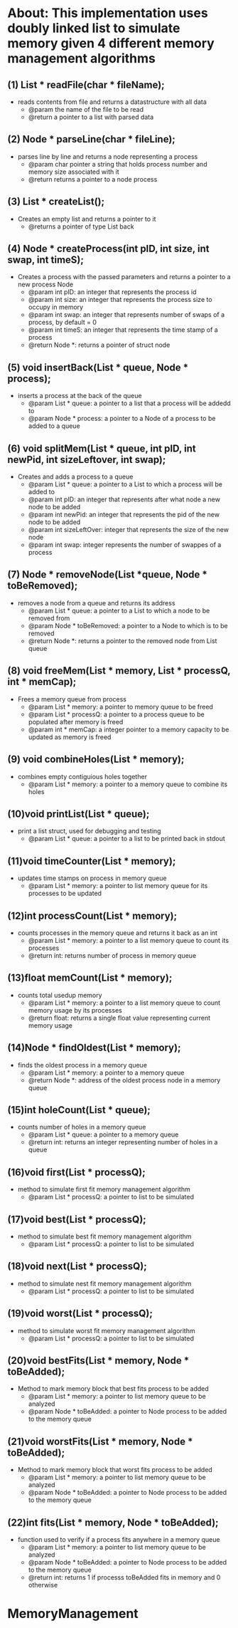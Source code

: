 # About: This implementation uses doubly linked list to simulate memory given 4 different memory management algorithms

## (1) List * readFile(char * fileName);

- reads contents from file and returns a datastructure with all data
  - @param the name of the file to be read
  - @return a pointer to a list with parsed data


## (2) Node * parseLine(char * fileLine);

- parses line by line and returns a node representing a process
  - @param char pointer a string that holds process number and memory size associated with it
  - @return returns a pointer to a node process


## (3) List * createList();

- Creates an empty list and returns a pointer to it
  - @returns a pointer of type List back


## (4) Node * createProcess(int pID, int size, int swap, int timeS);

- Creates a process with the passed parameters and returns a pointer to a new process Node
  - @param int pID: an integer that represents the process id
  - @param int size: an integer that represents the process size to occupy in memory
  - @param int swap: an integer that represents number of swaps of a process, by default = 0
  - @param int timeS: an integer that represents the time stamp of a process
  - @return Node *: returns a pointer of struct node


## (5) void insertBack(List * queue, Node * process);

- inserts a process at the back of the queue
  - @param List * queue: a pointer to a list that a process will be addedd to
  - @param Node * process: a pointer to a Node of a process to be added to a queue


## (6) void splitMem(List * queue, int pID, int newPid, int sizeLeftover, int swap);

- Creates and adds a process to a queue
  - @param List * queue: a pointer to a List to which a process will be added to
  - @param int pID: an integer that represents after what node a new node to be added
  - @param int newPid: an integer that represents the pid of the new node to be added
  - @param int sizeLeftOver: integer that represents the size of the new node
  - @param int swap: integer represents the number of swappes of a process


## (7) Node * removeNode(List *queue, Node * toBeRemoved);

- removes a node from a queue and returns its address
  - @param List * queue: a pointer to a List to which a node to be removed from
  - @param Node * toBeRemoved: a pointer to a Node to which is to be removed
  - @return Node *: returns a pointer to the removed node from List queue


## (8) void freeMem(List * memory, List * processQ, int * memCap);

- Frees a memory queue from process
  - @param List * memory: a pointer to memory queue to be freed
  - @param List * processQ: a pointer to a process queue to be populated after memory is freed
  - @param int * memCap: a integer pointer to a memory capacity to be updated as memory is freed


## (9) void combineHoles(List * memory);

- combines empty contiguious holes together
  - @param List * memory: a pointer to a memory queue to combine its holes


## (10)void printList(List * queue);

- print a list struct, used for debugging and testing
  - @param List * queue: a pointer to a list to be printed back in stdout


## (11)void timeCounter(List * memory);

- updates time stamps on process in memory queue
  - @param List * memory: a pointer to list memory queue for its processes to be updated


## (12)int processCount(List * memory);

- counts processes in the memory queue and returns it back as an int
  - @param List * memory: a pointer to a list memory queue to count its processes
  - @return int: returns number of process in memory queue


## (13)float memCount(List * memory);

- counts total usedup memory
  - @param List * memory: a pointer to a list memory queue to count memory usage by its processes
  - @return float: returns a single float value representing current memory usage


## (14)Node * findOldest(List * memory);

- finds the oldest process in a memory queue
  - @param List * memory: a pointer to a memory queue
  - @return Node *: address of the oldest process node in a memory queue


## (15)int holeCount(List * queue);

- counts number of holes in a memory queue
  - @param List * queue: a pointer to a memory queue
  - @return int: returns an integer representing number of holes in a queue


## (16)void first(List * processQ);

- method to simulate first fit memory management algorithm
  - @param List * processQ: a pointer to list to be simulated


## (17)void best(List * processQ);

- method to simulate best fit memory management algorithm
  - @param List * processQ: a pointer to list to be simulated


## (18)void next(List * processQ);

- method to simulate nest fit memory management algorithm
  - @param List * processQ: a pointer to list to be simulated


## (19)void worst(List * processQ);

- method to simulate worst fit memory management algorithm
  - @param List * processQ: a pointer to list to be simulated


## (20)void bestFits(List * memory, Node * toBeAdded);

- Method to mark memory block that best fits process to be added
  - @param List * memory: a pointer to list memory queue to be analyzed
  - @param Node * toBeAdded: a pointer to Node process to be added to the memory queue


## (21)void worstFits(List * memory, Node * toBeAdded);

- Method to mark memory block that worst fits process to be added
  - @param List * memory: a pointer to list memory queue to be analyzed
  - @param Node * toBeAdded: a pointer to Node process to be added to the memory queue


## (22)int fits(List * memory, Node * toBeAdded);

- function used to verify if a process fits anywhere in a memory queue
  - @param List * memory: a pointer to list memory queue to be analyzed
  - @param Node * toBeAdded: a pointer to Node process to be added to the memory queue
  - @return int: returns 1 if processs toBeAdded fits in memory and 0 otherwise
 
 # MemoryManagement
